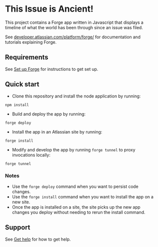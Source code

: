# This Issue is Ancient!

This project contains a Forge app written in Javascript that displays a timeline of what the world has been through since an issue was filed.

See [developer.atlassian.com/platform/forge/](https://developer.atlassian.com/platform/forge) for documentation and tutorials explaining Forge.

## Requirements

See [Set up Forge](https://developer.atlassian.com/platform/forge/set-up-forge/) for instructions to get set up.

## Quick start

- Clone this repository and install the node application by running:
```
npm install
```

- Build and deploy the app by running:
```
forge deploy
```

- Install the app in an Atlassian site by running:
```
forge install
```

- Modify and develop the app by running `forge tunnel` to proxy invocations locally:
```
forge tunnel
```

### Notes
- Use the `forge deploy` command when you want to persist code changes.
- Use the `forge install` command when you want to install the app on a new site.
- Once the app is installed on a site, the site picks up the new app changes you deploy without needing to rerun the install command.

## Support

See [Get help](https://developer.atlassian.com/platform/forge/get-help/) for how to get help.
